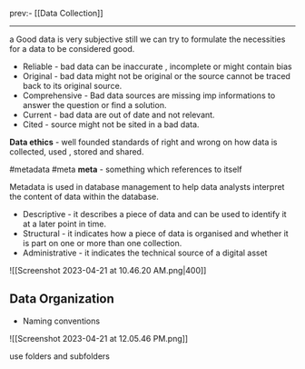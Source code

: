 prev:- [[Data Collection]]


---

a Good data is very subjective still we can try to formulate the necessities for a data to be considered good.

- Reliable - bad data can be inaccurate , incomplete or might contain bias
- Original - bad data might not be original or the source cannot be traced back to its original source.
- Comprehensive - Bad data sources are missing imp informations to answer the question or find a solution. 
- Current - bad data are out of date and not relevant.
- Cited - source might not be sited in a bad data.


**Data ethics** - well founded standards of right and wrong on how data is collected, used , stored and shared. 

#metadata
#meta
**meta** - something which references to itself

Metadata is used in database management to help data analysts interpret the content of data within the database.
 - Descriptive - it describes a piece of data and can be used to identify it at a later point in time.
 - Structural - it indicates how a piece of data is organised and whether it is part on one or more than one collection. 
 - Administrative - it indicates the technical source of a digital asset
 
![[Screenshot 2023-04-21 at 10.46.20 AM.png|400]]

## Data Organization

- Naming conventions 

![[Screenshot 2023-04-21 at 12.05.46 PM.png]]

use folders and subfolders

